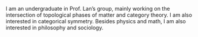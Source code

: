 I am an undergraduate in Prof. Lan’s group, mainly working on the intersection of topological phases of matter and category theory. 
I am also interested in categorical symmetry. Besides physics and math, I am also interested in philosophy and sociology.
